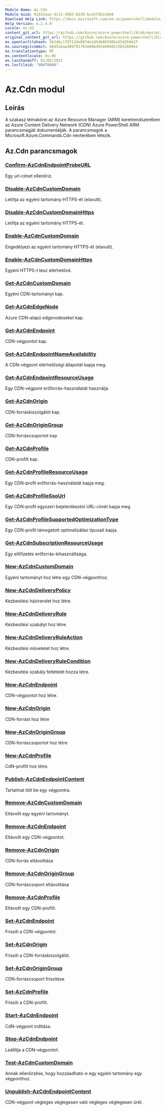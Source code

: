 ```yaml
---
Module Name: Az.Cdn
Module Guid: 91832aaa-dc11-4583-8239-bce5fd531604
Download Help Link: https://docs.microsoft.com/en-us/powershell/module/az.cdn
Help Version: 4.2.4.0
Locale: en-US
content_git_url: https://github.com/Azure/azure-powershell/blob/master/src/Cdn/Cdn/help/Az.Cdn.md
original_content_git_url: https://github.com/Azure/azure-powershell/blob/master/src/Cdn/Cdn/help/Az.Cdn.md
ms.openlocfilehash: 5b34bc1f0712de007de1d5db8b5985e55d2b6627
ms.sourcegitcommit: 68451baa389791703e666d95469602c5652609ee
ms.translationtype: MT
ms.contentlocale: hu-HU
ms.lasthandoff: 01/05/2021
ms.locfileid: "98478046"
---
```

# Az.Cdn modul
## Leírás
A szakasz témakörei az Azure Resource Manager (ARM) keretrendszerében az Azure Content Delivery Network (CDN) Azure PowerShell ARM parancsmagját dokumentálják. A parancsmagok a Microsoft.Azure.Commands.Cdn névterében létezik.

## Az.Cdn parancsmagok
### [Confirm-AzCdnEndpointProbeURL](Confirm-AzCdnEndpointProbeURL.md)
Egy url-címet ellenőriz.

### [Disable-AzCdnCustomDomain](Disable-AzCdnCustomDomain.md)
Letiltja az egyéni tartomány HTTPS-ét (elavult).

### [Disable-AzCdnCustomDomainHttps](Disable-AzCdnCustomDomainHttps.md)
Letiltja az egyéni tartomány HTTPS-ét.

### [Enable-AzCdnCustomDomain](Enable-AzCdnCustomDomain.md)
Engedélyezi az egyéni tartomány HTTPS-ét (elavult).

### [Enable-AzCdnCustomDomainHttps](Enable-AzCdnCustomDomainHttps.md)
Egyéni HTTPS-t tesz elérhetővé.

### [Get-AzCdnCustomDomain](Get-AzCdnCustomDomain.md)
Egyéni CDN-tartományt kap.

### [Get-AzCdnEdgeNode](Get-AzCdnEdgeNode.md)
Azure CDN-alapú edgenodeseket kap.

### [Get-AzCdnEndpoint](Get-AzCdnEndpoint.md)
CDN-végpontot kap.

### [Get-AzCdnEndpointNameAvailability](Get-AzCdnEndpointNameAvailability.md)
A CDN-végpont elérhetőségi állapotát kapja meg.

### [Get-AzCdnEndpointResourceUsage](Get-AzCdnEndpointResourceUsage.md)
Egy CDN-végpont erőforrás-használatát használja.

### [Get-AzCdnOrigin](Get-AzCdnOrigin.md)
CDN-forráskiszolgálót kap.

### [Get-AzCdnOriginGroup](Get-AzCdnOriginGroup.md)
CDN-forráscsoportot kap

### [Get-AzCdnProfile](Get-AzCdnProfile.md)
CDN-profilt kap.

### [Get-AzCdnProfileResourceUsage](Get-AzCdnProfileResourceUsage.md)
Egy CDN-profil erőforrás-használatát kapja meg.

### [Get-AzCdnProfileSsoUrl](Get-AzCdnProfileSsoUrl.md)
Egy CDN-profil egyszeri bejelentkezési URL-címét kapja meg.

### [Get-AzCdnProfileSupportedOptimizationType](Get-AzCdnProfileSupportedOptimizationType.md)
Egy CDN-profil támogatott optimalizálási típusait kapja.

### [Get-AzCdnSubscriptionResourceUsage](Get-AzCdnSubscriptionResourceUsage.md)
Egy előfizetés erőforrás-kihasználtsága.

### [New-AzCdnCustomDomain](New-AzCdnCustomDomain.md)
Egyéni tartományt hoz létre egy CDN-végponthoz.

### [New-AzCdnDeliveryPolicy](New-AzCdnDeliveryPolicy.md)
Kézbesítési házirendet hoz létre.

### [New-AzCdnDeliveryRule](New-AzCdnDeliveryRule.md)
Kézbesítési szabályt hoz létre.

### [New-AzCdnDeliveryRuleAction](New-AzCdnDeliveryRuleAction.md)
Kézbesítési műveletet hoz létre.

### [New-AzCdnDeliveryRuleCondition](New-AzCdnDeliveryRuleCondition.md)
Kézbesítési szabály feltételét hozza létre.

### [New-AzCdnEndpoint](New-AzCdnEndpoint.md)
CDN-végpontot hoz létre.

### [New-AzCdnOrigin](New-AzCdnOrigin.md)
CDN-forrást hoz létre

### [New-AzCdnOriginGroup](New-AzCdnOriginGroup.md)
CDN-forráscsoportot hoz létre

### [New-AzCdnProfile](New-AzCdnProfile.md)
CdN-profilt hoz létre.

### [Publish-AzCdnEndpointContent](Publish-AzCdnEndpointContent.md)
Tartalmat tölt be egy végpontra.

### [Remove-AzCdnCustomDomain](Remove-AzCdnCustomDomain.md)
Eltávolít egy egyéni tartományt.

### [Remove-AzCdnEndpoint](Remove-AzCdnEndpoint.md)
Eltávolít egy CDN-végpontot.

### [Remove-AzCdnOrigin](Remove-AzCdnOrigin.md)
CDN-forrás eltávolítása

### [Remove-AzCdnOriginGroup](Remove-AzCdnOriginGroup.md)
CDN-forráscsoport eltávolítása

### [Remove-AzCdnProfile](Remove-AzCdnProfile.md)
Eltávolít egy CDN-profilt.

### [Set-AzCdnEndpoint](Set-AzCdnEndpoint.md)
Frissíti a CDN-végpontot.

### [Set-AzCdnOrigin](Set-AzCdnOrigin.md)
Frissíti a CDN-forráskiszolgálót.

### [Set-AzCdnOriginGroup](Set-AzCdnOriginGroup.md)
CDN-forráscsoport frissítése

### [Set-AzCdnProfile](Set-AzCdnProfile.md)
Frissíti a CDN-profilt.

### [Start-AzCdnEndpoint](Start-AzCdnEndpoint.md)
CdN-végpont indítása.

### [Stop-AzCdnEndpoint](Stop-AzCdnEndpoint.md)
Leállítja a CDN-végpontot.

### [Test-AzCdnCustomDomain](Test-AzCdnCustomDomain.md)
Annak ellenőrzése, hogy hozzáadható-e egy egyéni tartomány egy végponthoz.

### [Unpublish-AzCdnEndpointContent](Unpublish-AzCdnEndpointContent.md)
CDN-végpont végleges véglegesen való végleges véglegesen ürét.

